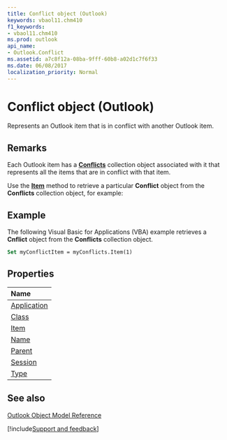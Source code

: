 ```yaml
---
title: Conflict object (Outlook)
keywords: vbaol11.chm410
f1_keywords:
- vbaol11.chm410
ms.prod: outlook
api_name:
- Outlook.Conflict
ms.assetid: a7c8f12a-08ba-9fff-60b8-a02d1c7f6f33
ms.date: 06/08/2017
localization_priority: Normal
---
```



# Conflict object (Outlook)

Represents an Outlook item that is in conflict with another Outlook item.


## Remarks

 Each Outlook item has a **[Conflicts](Outlook.Conflicts.md)** collection object associated with it that represents all the items that are in conflict with that item.

Use the  **[Item](Outlook.Conflicts.Item.md)** method to retrieve a particular **Conflict** object from the **Conflicts** collection object, for example:


## Example

The following Visual Basic for Applications (VBA) example retrieves a **Cnflict** object from the **Conflicts** collection object.


```vb
Set myConflictItem = myConflicts.Item(1)
```


## Properties



|Name|
|:-----|
|[Application](Outlook.Conflict.Application.md)|
|[Class](Outlook.Conflict.Class.md)|
|[Item](Outlook.Conflict.Item.md)|
|[Name](Outlook.Conflict.Name.md)|
|[Parent](Outlook.Conflict.Parent.md)|
|[Session](Outlook.Conflict.Session.md)|
|[Type](Outlook.Conflict.Type.md)|

## See also


[Outlook Object Model Reference](overview/Outlook/object-model.md)

[!include[Support and feedback](~/includes/feedback-boilerplate.md)]